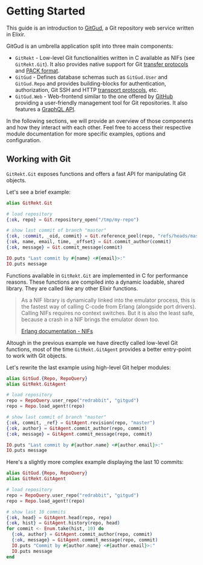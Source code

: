 # Getting Started

This guide is an introduction to [GitGud](https://github.com/almightycouch/gitgud), a Git repository web service written in Elixir.

GitGud is an umbrella application split into three main components:

* `GitRekt` - Low-level Git functionalities written in C available as NIFs (see `GitRekt.Git`). It also provides native support for Git [transfer protocols]() and [PACK format]().
* `GitGud` - Defines database schemas such as `GitGud.User` and `GitGud.Repo` and provides building-blocks for authentication, authorization, Git SSH and HTTP [transport protocols](), etc.
* `GitGud.Web` - Web-frontend similar to the one offered by [GitHub](https://github.com) providing a user-friendly management tool for Git repositories. It also features a [GraphQL API]().

In the following sections, we will provide an overview of those components and how they interact with each other. Feel free to access their respective module documentation for more specific examples, options and configuration.

## Working with Git

`GitRekt.Git` exposes functions and offers a fast API for manipulating Git objects.

Let's see a brief example:

```elixir
alias GitRekt.Git

# load repository
{:ok, repo} = Git.repository_open("/tmp/my-repo")

# show last commit of branch "master"
{:ok, :commit, _oid, commit} = Git.reference_peel(repo, "refs/heads/master")
{:ok, name, email, time, _offset} = Git.commit_author(commit)
{:ok, message} = Git.commit_message(commit)

IO.puts "Last commit by #{name} <#{email}>:"
IO.puts message
```

Functions available in `GitRekt.Git` are implemented in C for performance reasons.
These functions are compiled into a dynamic loadable, shared library. They are called like any other Elixir functions.

> As a NIF library is dynamically linked into the emulator process, this is the fastest way of calling C-code from Erlang (alongside port drivers). Calling NIFs requires no context switches. But it is also the least safe, because a crash in a NIF brings the emulator down too.
>
> [Erlang documentation - NIFs](http://erlang.org/doc/tutorial/nif.html)

Altough in the previous example we have directly called low-level Git functions, most of the time `GitRekt.GitAgent` provides a better entry-point to work with Git objects.

Let's rewrite the last example using high-level Git helper modules:

```elixir
alias GitGud.{Repo, RepoQuery}
alias GitRekt.GitAgent

# load repository
repo = RepoQuery.user_repo("redrabbit", "gitgud")
repo = Repo.load_agent!(repo)

# show last commit of branch "master"
{:ok, commit, _ref} = GitAgent.revision(repo, "master")
{:ok, author} = GitAgent.commit_author(repo, commit)
{:ok, message} = GitAgent.commit_message(repo, commit)

IO.puts "Last commit by #{author.name} <#{author.email}>:"
IO.puts message
```

Here's a slightly more complex example displaying the last 10 commits:

```elixir
alias GitGud.{Repo, RepoQuery}
alias GitRekt.GitAgent

# load repository
repo = RepoQuery.user_repo("redrabbit", "gitgud")
repo = Repo.load_agent!(repo)

# show last 10 commits
{:ok, head} = GitAgent.head(repo, repo)
{:ok, hist} = GitAgent.history(repo, head)
for commit <- Enum.take(hist, 10) do
  {:ok, author} = GitAgent.commit_author(repo, commit)
  {:ok, message} = GitAgent.commit_message(repo, commit)
  IO.puts "Commit by #{author.name} <#{author.email}>:"
  IO.puts message
end
```
